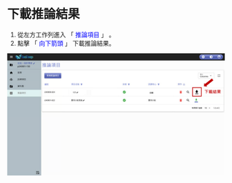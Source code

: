 # 下載推論結果

1. 從左方工作列進入 「 <font color="blue">推論項目</font> 」 。&#x20;
2. 點擊 「 <font color="blue">向下箭頭</font> 」 下載推論結果。

![alt text](image-2.png)
